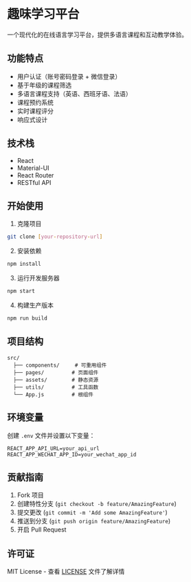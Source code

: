 # 趣味学习平台

一个现代化的在线语言学习平台，提供多语言课程和互动教学体验。

## 功能特点

- 用户认证（账号密码登录 + 微信登录）
- 基于年级的课程筛选
- 多语言课程支持（英语、西班牙语、法语）
- 课程预约系统
- 实时课程评分
- 响应式设计

## 技术栈

- React
- Material-UI
- React Router
- RESTful API

## 开始使用

1. 克隆项目
```bash
git clone [your-repository-url]
```

2. 安装依赖
```bash
npm install
```

3. 运行开发服务器
```bash
npm start
```

4. 构建生产版本
```bash
npm run build
```

## 项目结构

```
src/
  ├── components/     # 可重用组件
  ├── pages/         # 页面组件
  ├── assets/        # 静态资源
  ├── utils/         # 工具函数
  └── App.js         # 根组件
```

## 环境变量

创建 `.env` 文件并设置以下变量：

```
REACT_APP_API_URL=your_api_url
REACT_APP_WECHAT_APP_ID=your_wechat_app_id
```

## 贡献指南

1. Fork 项目
2. 创建特性分支 (`git checkout -b feature/AmazingFeature`)
3. 提交更改 (`git commit -m 'Add some AmazingFeature'`)
4. 推送到分支 (`git push origin feature/AmazingFeature`)
5. 开启 Pull Request

## 许可证

MIT License - 查看 [LICENSE](LICENSE) 文件了解详情 